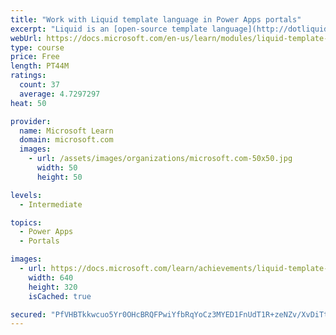 ```yaml
---
title: "Work with Liquid template language in Power Apps portals"
excerpt: "Liquid is an [open-source template language](http://dotliquidmarkup.org/?azure-portal=true) that is integrated natively into Microsoft Power Apps portals. It acts as a bridge between Common Data Service and the HTML or text output that is sent to the browser. Liquid can be used to add dynamic content to pages and to create a variety of custom templates. Additionally, Liquid provides access only to the data and operations that are explicitly allowed by the portals."
webUrl: https://docs.microsoft.com/en-us/learn/modules/liquid-template-language/
type: course
price: Free
length: PT44M
ratings:
  count: 37
  average: 4.7297297
heat: 50

provider:
  name: Microsoft Learn
  domain: microsoft.com
  images:
    - url: /assets/images/organizations/microsoft.com-50x50.jpg
      width: 50
      height: 50

levels:
  - Intermediate

topics:
  - Power Apps
  - Portals

images:
  - url: https://docs.microsoft.com/learn/achievements/liquid-template-language-social.png
    width: 640
    height: 320
    isCached: true

secured: "PfVHBTkkwcuo5Yr0OHcBRQFPwiYfbRqYoCz3MYED1FnUdT1R+zeNZv/XvDiTt8rvVlKM2svpqJzj3kS1HO6Le7+pJl+hcqNRa0f8jUbEPmEct+pgJwRep/QGTWEQ1RYuIxYQmzKMGpFFZnrgbt6X1pC5/9M//Rcc2WxPiiosD4RcgG1P29idAn+riKUEfIc5gg8Dq0zlYt62k1q2AxQ4WKtSVuyTnzi3ekDqxSJC7crPM4/k3wLwF7VH3DkQKAYleBJ8APwXXf6Nnao0tSUX8dMeGboKRgqJHCFSEp8rVeu4MaYmMFrUJ2DYADUNFI5ekqQ3sdPIPi9qJpTzu2KEd420xtrBiczDDXsmKCqPAkpzPU75Wp6ia4l0ceTZf1h/L9C0VNUyyV1JOCscyeHzt73er+Ne4NElAlwVEq2vZ3Q=;bPQMl3ptsx9MROnK3oG9vg=="
---
```


